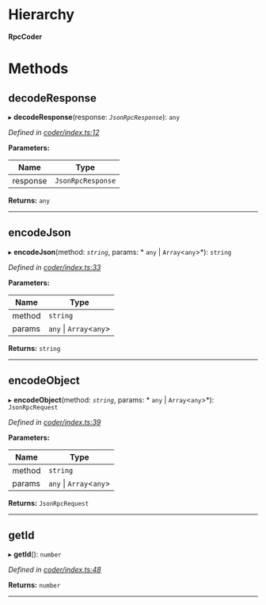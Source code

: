 

# Hierarchy

**RpcCoder**

# Methods

<a id="decoderesponse"></a>

##  decodeResponse

▸ **decodeResponse**(response: *`JsonRpcResponse`*): `any`

*Defined in [coder/index.ts:12](https://github.com/polkadot-js/api/blob/9458189/packages/rpc-provider/src/coder/index.ts#L12)*

**Parameters:**

| Name | Type |
| ------ | ------ |
| response | `JsonRpcResponse` |

**Returns:** `any`

___
<a id="encodejson"></a>

##  encodeJson

▸ **encodeJson**(method: *`string`*, params: * `any` &#124; `Array`<`any`>*): `string`

*Defined in [coder/index.ts:33](https://github.com/polkadot-js/api/blob/9458189/packages/rpc-provider/src/coder/index.ts#L33)*

**Parameters:**

| Name | Type |
| ------ | ------ |
| method | `string` |
| params |  `any` &#124; `Array`<`any`>|

**Returns:** `string`

___
<a id="encodeobject"></a>

##  encodeObject

▸ **encodeObject**(method: *`string`*, params: * `any` &#124; `Array`<`any`>*): `JsonRpcRequest`

*Defined in [coder/index.ts:39](https://github.com/polkadot-js/api/blob/9458189/packages/rpc-provider/src/coder/index.ts#L39)*

**Parameters:**

| Name | Type |
| ------ | ------ |
| method | `string` |
| params |  `any` &#124; `Array`<`any`>|

**Returns:** `JsonRpcRequest`

___
<a id="getid"></a>

##  getId

▸ **getId**(): `number`

*Defined in [coder/index.ts:48](https://github.com/polkadot-js/api/blob/9458189/packages/rpc-provider/src/coder/index.ts#L48)*

**Returns:** `number`

___

